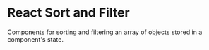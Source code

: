 # React Sort and Filter
Components for sorting and filtering an array of objects stored in a component's state.
